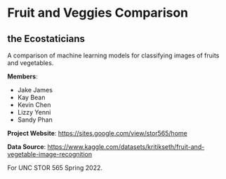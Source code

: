 # Fruit and Veggies Comparison
## the Ecostaticians

A comparison of machine learning models for classifying images of fruits and vegetables.

**Members**:
- Jake James
- Kay Bean
- Kevin Chen
- Lizzy Yenni
- Sandy Phan

**Project Website**: https://sites.google.com/view/stor565/home

**Data Source**: https://www.kaggle.com/datasets/kritikseth/fruit-and-vegetable-image-recognition

For UNC STOR 565 Spring 2022.
